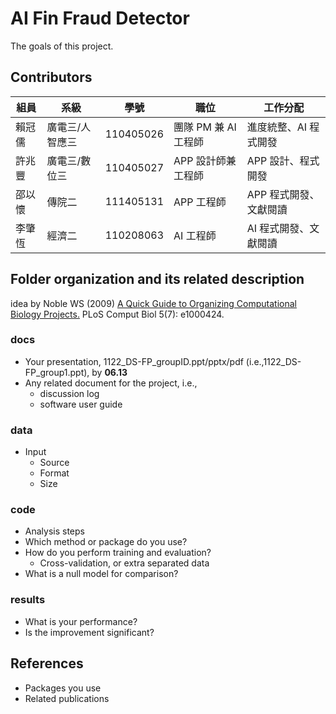 # AI Fin Fraud Detector
The goals of this project.

## Contributors
| 組員    | 系級              | 學號       | 職位                     | 工作分配             |
|---------|-------------------|------------|--------------------------|----------------------|
| 賴冠儒  | 廣電三/人智應三   | 110405026  | 團隊 PM 兼 AI 工程師     | 進度統整、AI 程式開發 |
| 許兆豐  | 廣電三/數位三     | 110405027  | APP 設計師兼工程師       | APP 設計、程式開發   |
| 邵以懷  | 傳院二            | 111405131  | APP 工程師               | APP 程式開發、文獻閱讀 |
| 李肇恆  | 經濟二            | 110208063  | AI 工程師               | AI 程式開發、文獻閱讀 |

## Folder organization and its related description
idea by Noble WS (2009) [A Quick Guide to Organizing Computational Biology Projects.](https://journals.plos.org/ploscompbiol/article?id=10.1371/journal.pcbi.1000424) PLoS Comput Biol 5(7): e1000424.

### docs
* Your presentation, 1122_DS-FP_groupID.ppt/pptx/pdf (i.e.,1122_DS-FP_group1.ppt), by **06.13**
* Any related document for the project, i.e.,
  * discussion log
  * software user guide

### data
* Input
  * Source
  * Format
  * Size

### code
* Analysis steps
* Which method or package do you use?
* How do you perform training and evaluation?
  * Cross-validation, or extra separated data
* What is a null model for comparison?

### results
* What is your performance?
* Is the improvement significant?

## References
* Packages you use
* Related publications
